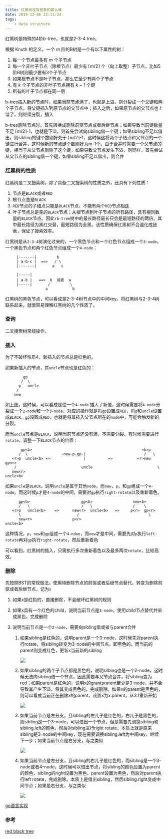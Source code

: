 ```yaml
---
title: 红黑树没有想象的那么难
date: 2019-12-06 22:11:24
tags:
	- data structure
---
```



红黑树是特殊的4阶b-tree，也就是2-3-4  tree。

根据 Knuth 的定义，一个 *m* 阶的B树是一个有以下属性的树：

1. 每一个节点最多有 *m* 个子节点
2. 每一个非叶子节点（除根节点）最少有 ⌈*m*/2⌉ 个（向上取整）子节点，比如5阶B树则最少要有3个子节点
3. 如果根节点不是叶子节点，那么它至少有两个子节点
4. 有 *k* 个子节点的非叶子节点拥有 *k* − 1 个键
5. 所有的叶子节点都在同一层

b-tree插入新的节点时，如果当前节点满了，也就是上溢，则分裂成一个父键和两个子节点，将父键插入到原节点的父节点中；插入之后，如果原节点的父节点也上溢了，则继续分裂，插入

b-tree删除节点时，首先转换成删除前驱节点或者后继节点；如果导致当前键数量不足 ⌈*m*/2⌉-1，也就是下溢，则首先尝试向sibling借一个键；如果sibling不足以借出，则sibling的键个数刚好处于 ⌈*m*/2⌉-1，这时候这将两个子结点和父节点的一个键进行合并，这时候新的节点键个数刚好为m-1个。由于合并时需要一个父节点的键，相当于从父节点删除了这个键，如果导致父节点发生下溢，则同样，首先尝试从父节点的sibling借一个键，如果sibling不足以借出，则合并

###  红黑树的性质

红黑树是二叉搜索树，除了具备二叉搜索树的性质之外，还具有下列性质：

1. 节点是`BLACK`或者`RED`
2. 根节点总是`BLACK`
3. `RED`节点的子结点只能是`BLACK`节点，不能有两个`RED`节点相连
4. 叶子节点总是空的`BLACK`节点；从根节点到叶子节点的所有路径，具有相同数量的`BLACK`节点。因此`rb-tree`树中的最长路径最长只会是最短路径的两倍。其中最长路径为黑红交替，最短路径为全黑。该性质确保红黑树不会退化成链表，保证了搜索效率。



红黑树是从`2-3-4`树演化过来的，一个黑色节点和一个红色节点组成一个`3-node`，一个黑色节点和两个红色节点组成一个`4-node`：

```b
     |-------|         b
     | a-b-c |  ==>   / \
     |-------|       a   c
     
     |-----|
     | a-b |   ==>  b  或者  a
     |-----|       /         \
                  a           b
```

红黑树的黑色节点，可以看成是2-3-4树节点中的中间key。将红黑树与2-3-4树联系起来，就很容易理解红黑树的几个性质了。



### 查询

二叉搜索树常规操作。



### 插入

为了不破坏性质4，新插入的节点总是红色的。

如果新插入的节点，其`uncle`节点也是红色的：

```
		gp
	   /  \
      p   uncle
     /
    new 
```

如上图，这时候，可以看成是往一个`4-node` 插入了新值，这时候需要将`4-node`分裂成一个`2-node`和一个`3-node`，对应的操作就是将`gp`设置成`RED`，将`p`和`uncle`设置成`BLACK`。`gp`设置成`RED`，也就是将其插入父节点所在的`node`中，可能会触发新的分裂。

而当`uncle`节点是`BLACK`，说明当前节点还没有满，不需要分裂。有时候需要进行`rotate`，调整一下`BLACK`节点的位置：

```
       gp<b>                                                 <b>p
      /  \               -new-p-gp-|                          /   \
   <r>p  uncle<b> =>               |          =>           <r>new gp<r>
    /                             uncle                             \
   new<r>                                                          uncle<b>
```

如果`uncle`是`BLACK`，说明`uncle`是属于其他`node`，而`new`，`p`，和`gp`组成一个`4-node`。而这时候`p`才是`4-node`的中间，需要对`gp`执行`right-rotate`以及重新着色。

```
      gp<b>                       gp<b>                  new<b>
      /   \                       /   \                  /    \
   <r>p   uncle<b>    =>      new<r>  uncle<b>   =>     p<r>  gp<r>
      \                         /                               \
      new<r>                  p<r>                              uncle<b>
```

这种情况，`p`，`new`和`gp`组成一个`4-ndoe`，而`new`才是中间，需要先对`p`执行`left-rotate`再对`gp`执行`right-rotate`，然后重新着色

可以看到，红黑树的插入，只需执行多次重新着色以及最多两次`rotate`，比较高效。



### 删除

先按照BST的常规做法，使用待删除节点的前驱或者后继节点替代，转变为删除前驱或者后继节点，记为`x`

1. 如果x是红色的，直接删除，不会破坏红黑树的规则

2. 如果x具有一个红色的child，说明当前节点是`3-node`，使用child节点替代并染成黑色，完成删除

3. 说明当前节点是一个`2-node`，需要向sibling借或者与parent合并

   1. 如果sibling是红色的，说明parent是一个3-node，这时候先对parent执行rotate，将sibling转变为3-node的中间节点，即黑色的，而当前的parent则变成红色，更新x当前新的sibling

      ![](/img/RBTreeDelete31.png)

      

   2. 如果sibling的两个子节点都是黑色的，说明silbing也是一个2-node，这时候无法向sibling借一个节点，因此需要与父节点合并，将sibling变为red；如果parent是红色的，说明x的grantprarent至少是3-node，并不会导致其产生下溢，将其变成黑色的，完成删除。如果x的parent是黑色的，则可以看成当前正在删除x的parent，设置x为x.parent，从3.1重新开始

      ![](/img/RBTreeDelete32.png)

   3. 如果当前节点是左分支，且sibling的左儿子是红色的，右儿子是黑色的，则sibling是一个3-node，可以借出一个节点，但是需要先调换sibling和sibling.left的颜色，然后对sibling进行right rotate，本质上就是原来sibling是3-node的中间key，现在需要调换sibling.left为中间key，继续下一步；如果当前节点是右分支，与之类似

      ![](/img/RBTreeDelete33.png)

   4. 如果当前节点是左分支，且sibling的右儿子是红色的，而sibling是一个3-node或者4-node，这时候可以借出节点，将sibling的颜色设置为parent的颜色，sibling的right设置为黑色，parent设置为黑色，然后对parent执行left rotate，完成删除。本质上是借出sibling，然后sibling.right变成中间节点；如果是右分支，与之类似

      ![](/img/RBTreeDelete34.png)

[go语言实现](https://github.com/ymcvalu/leetcode/tree/master/data_structure/tree/rb_tree)

### 参考

[red black tree]( https://algorithmtutor.com/Data-Structures/Tree/Red-Black-Trees/ )
